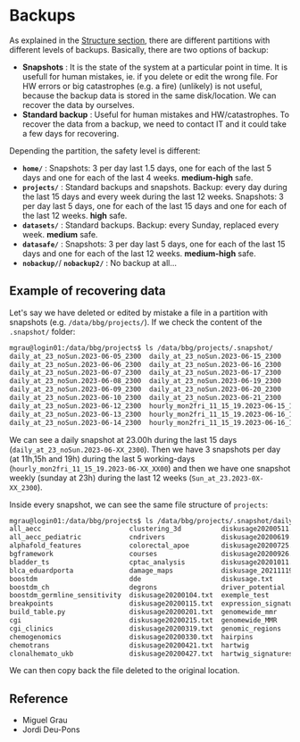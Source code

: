 # Backups

As explained in the [Structure section](https://bbglab.github.io/bbgwiki/Cluster_basics/Structure/), there are different
partitions with different levels of backups. Basically, there are two options of backup:  

- **Snapshots** : It is the state of the system at a particular point in time. It is usefull for human mistakes, ie. if
you delete or edit the wrong file. For HW errors or big catastrophes (e.g. a fire) (unlikely) is not useful, because the
backup data is stored in the same disk/location. We can recover the data by ourselves.
- **Standard backup** : Useful for human mistakes and HW/catastrophes. To recover the data from a backup, we need to
contact IT and it could take a few days for recovering.

Depending the partition, the safety level is different:

- **`home/`** : Snapshots: 3 per day last 1.5 days, one for each of the last 5 days and one for each of
the last 4 weeks. **medium-high** safe.
- **`projects/`** : Standard backups and snapshots. Backup: every day during the last 15 days and every week during the
last 12 weeks. Snapshots: 3 per day last 5 days, one for each of the last 15 days and one
for each of the last 12 weeks. **high** safe.
- **`datasets/`** : Standard backups. Backup: every Sunday, replaced every week. **medium** safe.
- **`datasafe/`** : Snapshots: 3 per day last 5 days, one for each of the last 15 days and one
for each of the last 12 weeks. **medium-high** safe.
- **`nobackup/`**/ **`nobackup2/`** : No backup at all...

## Example of recovering data

Let's say we have deleted or edited by mistake a file in a partition with snapshots (e.g. `/data/bbg/projects/`).
If we check the content of the `.snapshot/` folder:

```sh
mgrau@login01:/data/bbg/projects$ ls /data/bbg/projects/.snapshot/
daily_at_23_noSun.2023-06-05_2300  daily_at_23_noSun.2023-06-15_2300        hourly_mon2fri_11_15_19.2023-06-16_1900  hourly_mon2fri_11_15_19.2023-06-21_1900  Sun_at_23.2023-05-14_2300
daily_at_23_noSun.2023-06-06_2300  daily_at_23_noSun.2023-06-16_2300        hourly_mon2fri_11_15_19.2023-06-19_1100  hourly_mon2fri_11_15_19.2023-06-22_1100  Sun_at_23.2023-05-21_2300
daily_at_23_noSun.2023-06-07_2300  daily_at_23_noSun.2023-06-17_2300        hourly_mon2fri_11_15_19.2023-06-19_1500  hourly_mon2fri_11_15_19.2023-06-22_1500  Sun_at_23.2023-05-28_2300
daily_at_23_noSun.2023-06-08_2300  daily_at_23_noSun.2023-06-19_2300        hourly_mon2fri_11_15_19.2023-06-19_1900  Sun_at_23.2023-04-02_2300                Sun_at_23.2023-06-04_2300
daily_at_23_noSun.2023-06-09_2300  daily_at_23_noSun.2023-06-20_2300        hourly_mon2fri_11_15_19.2023-06-20_1100  Sun_at_23.2023-04-09_2300                Sun_at_23.2023-06-11_2300
daily_at_23_noSun.2023-06-10_2300  daily_at_23_noSun.2023-06-21_2300        hourly_mon2fri_11_15_19.2023-06-20_1500  Sun_at_23.2023-04-16_2300                Sun_at_23.2023-06-18_2300
daily_at_23_noSun.2023-06-12_2300  hourly_mon2fri_11_15_19.2023-06-15_1900  hourly_mon2fri_11_15_19.2023-06-20_1900  Sun_at_23.2023-04-23_2300
daily_at_23_noSun.2023-06-13_2300  hourly_mon2fri_11_15_19.2023-06-16_1100  hourly_mon2fri_11_15_19.2023-06-21_1100  Sun_at_23.2023-04-30_2300
daily_at_23_noSun.2023-06-14_2300  hourly_mon2fri_11_15_19.2023-06-16_1500  hourly_mon2fri_11_15_19.2023-06-21_1500  Sun_at_23.2023-05-07_2300
```

We can see a daily snapshot at 23.00h during the last 15 days (`daily_at_23_noSun.2023-06-XX_2300`). Then we have 3
snapshots per day (at 11h,15h and 19h) during the last 5 working-days (`hourly_mon2fri_11_15_19.2023-06-XX_XX00`) and
then we have one snapshot weekly (sunday at 23h) during the last 12 weeks (`Sun_at_23.2023-0X-XX_2300`).

Inside every snapshot, we can see the same file structure of `projects`:

```sh
mgrau@login01:/data/bbg/projects$ ls /data/bbg/projects/.snapshot/daily_at_23_noSun.2023-06-05_2300
all_aecc                      clustering_3d          diskusage20200511.txt   healthy_chemo              nanopore              regulatory_regions        small_collaborations_ines
all_aecc_pediatric            cndrivers              diskusage20200619.txt   hotmaps_signatures         neoantigen            repair_states             stjude
alphafold_features            colorectal_apoe        diskusage20200725.txt   immune_biomarkers          new_oncodrivemut      replication_timing        st_jude_life
bgframework                   courses                diskusage20200926.txt   immune_pheno_hartwig       noncoding_regions     reverse_calling           stockholm_ai
bladder_ts                    cptac_analysis         diskusage20201011.txt   intogen                    nonsense_cptac        rhabdoid_tumors           structural_variants
blca_eduardporta              damage_maps            diskusage_20211119.txt  intogen_2017               olivia                sample_specific_features  test_folder_delete
boostdm                       dde                    diskusage.txt           intogen_plus               oncodrive             sample_specific_profiles  tf_mutations
boostdm_ch                    degrons                driver_potential        Liver_Mouse                oncodrive3d           samuels_hmf               translation_fidelity
boostdm_germline_sensitivity  diskusage20200104.txt  exemple_test            meso_exomes                oncodriveclustl       sars_cov_2                ubiquitins
breakpoints                   diskusage20200115.txt  expression_signatures   methyl_predictors          oriol_aml_intogen     scell_tall                worms
build_table.py                diskusage20200201.txt  genomewide_mmr          miguel_nanopore            pagerank_combination  service                   zfp36l1
cgi                           diskusage20200215.txt  genomewide_MMR          mutfootprints              pancreas_meritxell    sherlock
cgi_clinics                   diskusage20200319.txt  genomic_regions         mutfootprints_code_review  pepe_clustering       signature_sensitivity
chemogenomics                 diskusage20200330.txt  hairpins                mutograph                  periodicity           signet
chemotrans                    diskusage20200421.txt  hartwig                 mut_region_profile         pileup_mappability    simuclones
clonalhemato_ukb              diskusage20200427.txt  hartwig_signatures_id   mut_risk                   prominent             sjd_pediatric_tumors
```

We can then copy back the file deleted to the original location.

## Reference

- Miguel Grau
- Jordi Deu-Pons
